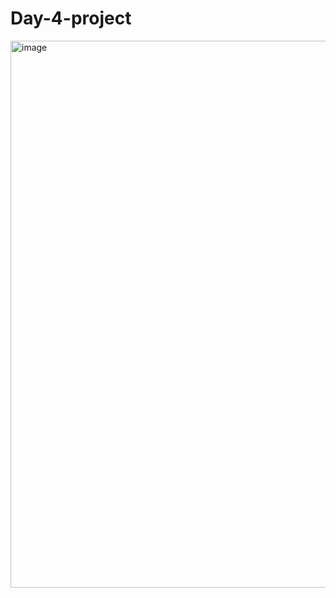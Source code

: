 # Day-4-project








<img width="1037" height="875" alt="image" src="https://github.com/user-attachments/assets/1560ce74-5632-4495-a558-a4ad9e85af64" />
